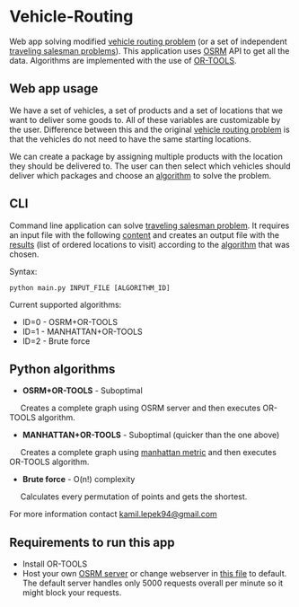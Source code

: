 # Vehicle-Routing
Web app solving modified [vehicle routing problem](https://en.wikipedia.org/wiki/Vehicle_routing_problem)
(or a set of independent [traveling salesman problems](https://en.wikipedia.org/wiki/Travelling_salesman_problem)). This application
uses [OSRM](http://project-osrm.org/docs/v5.15.2/api/#general-options) API to get all the data. Algorithms are implemented with the
use of [OR-TOOLS](https://developers.google.com/optimization/introduction/python).
## Web app usage
We have a set of vehicles, a set of products and a set of locations that we want to deliver some goods to. All of these variables are
customizable by the user. Difference between this and the original [vehicle routing problem](https://en.wikipedia.org/wiki/Vehicle_routing_problem)
is that the vehicles do not need to have the same starting locations. 

We can create a package by assigning multiple products with the location they should be delivered to.
The user can then select which vehicles should deliver which packages and choose an [algorithm](#python-algorithms) to solve the problem.
## CLI
Command line application can solve [traveling salesman problem](https://en.wikipedia.org/wiki/Travelling_salesman_problem).
It requires an input file with the following [content](/VehicleRoutingAlgorithms/exampleInput.txt) and creates an output file with
the [results](/VehicleRoutingAlgorithms/exampleOutput.txt) (list of ordered locations to visit) according to the [algorithm](#python-algorithms) that was chosen.

Syntax:
```
python main.py INPUT_FILE [ALGORITHM_ID]
```

Current supported algorithms:  
* ID=0 - OSRM+OR-TOOLS
* ID=1 - MANHATTAN+OR-TOOLS
* ID=2 - Brute force

## Python algorithms
* **OSRM+OR-TOOLS** - Suboptimal

&nbsp;&nbsp;&nbsp;&nbsp; Creates a complete graph using OSRM server and then executes OR-TOOLS algorithm.
* **MANHATTAN+OR-TOOLS** - Suboptimal (quicker than the one above)

&nbsp;&nbsp;&nbsp;&nbsp; Creates a complete graph using 
[manhattan metric](https://en.wikipedia.org/wiki/Taxicab_geometry) and then executes OR-TOOLS algorithm.
* **Brute force** - O(n!) complexity

&nbsp;&nbsp;&nbsp;&nbsp; Calculates every permutation of points and gets the shortest.

For more information contact kamil.lepek94@gmail.com
## Requirements to run this app
* Install OR-TOOLS
* Host your own [OSRM server](https://github.com/Project-OSRM/osrm-backend) or change webserver in [this file](/VehicleRoutingAlgorithms/osrm_handling.py) to default.
The default server handles only 5000 requests overall per minute so it might block your requests.
